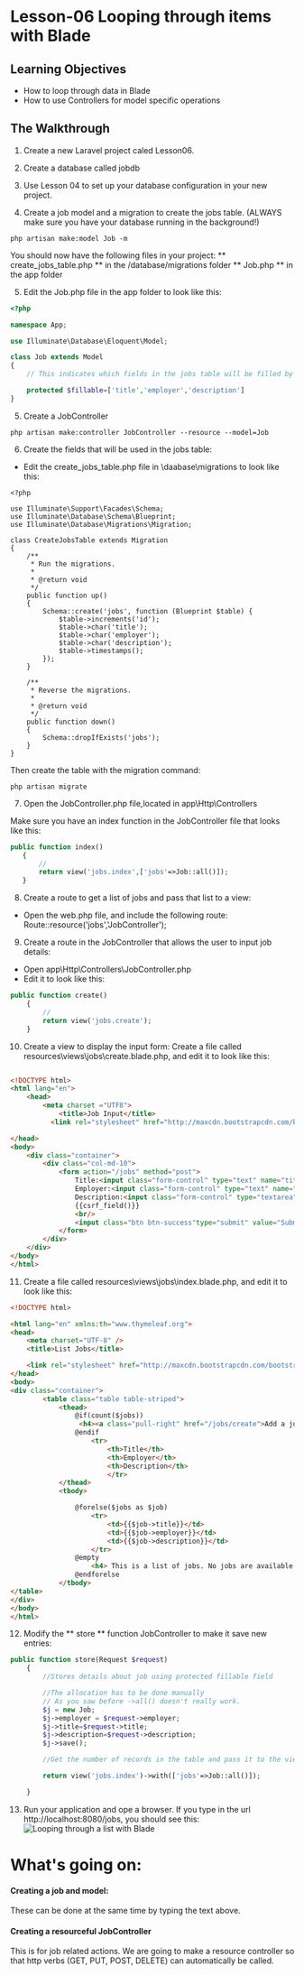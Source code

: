 # Lesson-06 Looping through items with Blade

## Learning Objectives
* How to loop through data in Blade
* How to use Controllers for model specific operations

## The Walkthrough

1. Create a new Laravel project caled Lesson06.

2. Create a database called jobdb

3. Use Lesson 04 to set up your database configuration in your new project.

4. Create a job model and a migration to create the jobs table.
(ALWAYS make sure you have your database running in the background!)

```
php artisan make:model Job -m
```
You should now have the following files in your project:
** create_jobs_table.php ** in the /database/migrations folder
** Job.php ** in the app folder  

5. Edit the Job.php file in the app folder to look like this: 

``` php
<?php

namespace App;

use Illuminate\Database\Eloquent\Model;

class Job extends Model
{
    // This indicates which fields in the jobs table will be filled by the data being received. 

    protected $fillable=['title','employer','description']
}

```

5. Create a JobController
```
php artisan make:controller JobController --resource --model=Job

```
6. Create the fields that will be used in the jobs table:

* Edit the create_jobs_table.php file in \daabase\migrations to look like this:
```
<?php

use Illuminate\Support\Facades\Schema;
use Illuminate\Database\Schema\Blueprint;
use Illuminate\Database\Migrations\Migration;

class CreateJobsTable extends Migration
{
    /**
     * Run the migrations.
     *
     * @return void
     */
    public function up()
    {
        Schema::create('jobs', function (Blueprint $table) {
            $table->increments('id');
            $table->char('title');
            $table->char('employer');
            $table->char('description');
            $table->timestamps();
        });
    }

    /**
     * Reverse the migrations.
     *
     * @return void
     */
    public function down()
    {
        Schema::dropIfExists('jobs');
    }
}

```

Then create the table with the migration command:
```
php artisan migrate
```


7. Open the JobController.php file,located in app\Http\Controllers

Make sure you have an index function in the JobController file that looks like this:

``` php
public function index()
   {
       //
       return view('jobs.index',['jobs'=>Job::all()]);
   }
```

8. Create a route to get a list of jobs and pass that list to a view:
* Open the web.php file, and include the following route:
Route::resource('jobs','JobController');

9. Create a route in the JobController that allows the user to input job details:
* Open app\Http\Controllers\JobController.php
* Edit it to look like this:
``` php
public function create()
    {
        //
        return view('jobs.create');
    }
```

10. Create a view to display the input form:
Create a file called resources\views\jobs\create.blade.php, and edit it to look like this:

``` html

<!DOCTYPE html>
<html lang="en">
    <head>
        <meta charset ="UTF8">
            <title>Job Input</title>
          <link rel="stylesheet" href="http://maxcdn.bootstrapcdn.com/bootstrap/3.3.7/css/bootstrap.min.css" integrity="sha384-BVYiiSIFeK1dGmJRAkycuHAHRg32OmUcww7on3RYdg4Va+PmSTsz/K68vbdEjh4u" crossorigin="anonymous"/>

</head>
<body>
    <div class="container">
        <div class="col-md-10">
            <form action="/jobs" method="post">
                Title:<input class="form-control" type="text" name="title">
                Employer:<input class="form-control" type="text" name="employer">
                Description:<input class="form-control" type="textarea" name="description">
                {{csrf_field()}}
                <br/>
                <input class="btn btn-success"type="submit" value="Submit"></a>
            </form>
        </div>
    </div>
</body>
</html>
```

11. Create a file called resources\views\jobs\index.blade.php, and edit it to look like this:

``` html
<!DOCTYPE html>

<html lang="en" xmlns:th="www.thymeleaf.org">
<head>
    <meta charset="UTF-8" />
    <title>List Jobs</title>

    <link rel="stylesheet" href="http://maxcdn.bootstrapcdn.com/bootstrap/3.3.7/css/bootstrap.min.css" integrity="sha384-BVYiiSIFeK1dGmJRAkycuHAHRg32OmUcww7on3RYdg4Va+PmSTsz/K68vbdEjh4u" crossorigin="anonymous"/>
</head>
<body>
<div class="container">
        <table class="table table-striped">
            <thead>
                @if(count($jobs))
                 <h4><a class="pull-right" href="/jobs/create">Add a job </a> </h4>
                @endif
                    <tr>
                        <th>Title</th>
                        <th>Employer</th>
                        <th>Description</th>
                        </tr>
            </thead>
            <tbody>

                @forelse($jobs as $job)
                    <tr>
                        <td>{{$job->title}}</td>
                        <td>{{$job->employer}}</td>
                        <td>{{$job->description}}</td>
                    </tr>
                @empty
                    <h4> This is a list of jobs. No jobs are available right now, please <a href="/jobs/create">Add one </a> </h4>
                @endforelse
            </tbody>
</table>
</div>
</body>
</html>


```


12. Modify the ** store ** function JobController to make it save new entries:

``` php 
public function store(Request $request)
    {
        //Stores details about job using protected fillable field 

        //The allocation has to be done manually 
        // As you saw before ->all() doesn't really work. 
        $j = new Job;
        $j->employer = $request->employer;
        $j->title=$request->title;
        $j->description=$request->description;
        $j->save();

        //Get the number of records in the table and pass it to the view  

        return view('jobs.index')->with(['jobs'=>Job::all()]);

    }

```


13. Run your application and ope a browser. 
If you type in the url http://localhost:8080/jobs, you should see this: 
![Looping through a list with Blade](img/joblist.png)


# What's going on:

#### Creating a job and model:
These can be done at the same time by typing the text above.

#### Creating a resourceful JobController
This is for job related actions. We are going to make a resource controller so that http verbs (GET, PUT, POST, DELETE) can automatically be called.
